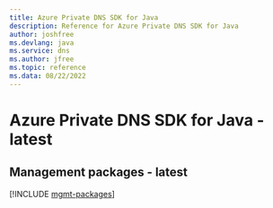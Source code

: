 ```yaml
---
title: Azure Private DNS SDK for Java
description: Reference for Azure Private DNS SDK for Java
author: joshfree
ms.devlang: java
ms.service: dns
ms.author: jfree
ms.topic: reference
ms.data: 08/22/2022
---
```

# Azure Private DNS SDK for Java - latest

## Management packages - latest
[!INCLUDE [mgmt-packages](private-dns-mgmt-index.md)]